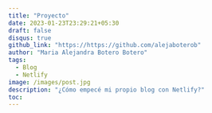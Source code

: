 ```yaml
---
title: "Proyecto"
date: 2023-01-23T23:29:21+05:30
draft: false
disqus: true
github_link: "https://https://github.com/alejaboterob"
author: "Maria Alejandra Botero Botero"
tags:
  - Blog
  - Netlify
image: /images/post.jpg
description: "¿Cómo empecé mi propio blog con Netlify?"
toc:
---
```

